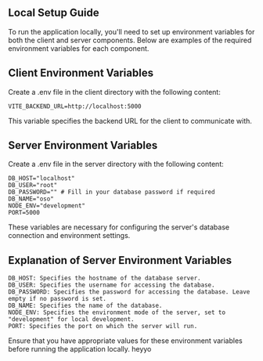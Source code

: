 ## Local Setup Guide

To run the application locally, you'll need to set up environment variables for both the client and server components. Below are examples of the required environment variables for each component.

## Client Environment Variables

Create a .env file in the client directory with the following content:

```
VITE_BACKEND_URL=http://localhost:5000

```

This variable specifies the backend URL for the client to communicate with.

## Server Environment Variables

Create a .env file in the server directory with the following content:

```
DB_HOST="localhost"
DB_USER="root"
DB_PASSWORD="" # Fill in your database password if required
DB_NAME="oso"
NODE_ENV="development"
PORT=5000
```

These variables are necessary for configuring the server's database connection and environment settings.

## Explanation of Server Environment Variables

```
DB_HOST: Specifies the hostname of the database server.
DB_USER: Specifies the username for accessing the database.
DB_PASSWORD: Specifies the password for accessing the database. Leave empty if no password is set.
DB_NAME: Specifies the name of the database.
NODE_ENV: Specifies the environment mode of the server, set to "development" for local development.
PORT: Specifies the port on which the server will run.

```

Ensure that you have appropriate values for these environment variables before running the application locally.
heyyo
